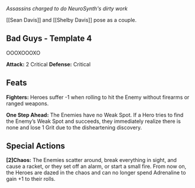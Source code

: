 *Assassins charged to do NeuroSynth's dirty work*

[[Sean Davis]] and [[Shelby Davis]] pose as a couple.
## Bad Guys - Template 4
OOOXOOOXO

**Attack:** 2 Critical
**Defense:** Critical
## Feats
**Fighters:** Heroes suffer -1 when rolling to hit the Enemy without firearms or ranged weapons.

**One Step Ahead:** The Enemies have no Weak Spot. If a Hero tries to find the Enemy’s Weak Spot
and succeeds, they immediately realize there is none and lose 1 Grit due to the
disheartening discovery.
## Special Actions
**\[2]Chaos:** The Enemies scatter around, break everything in sight, and cause a racket, or
they set off an alarm, or start a small fire. From now on, the Heroes are dazed in the chaos and can no longer spend Adrenaline to gain +1 to their rolls.